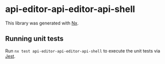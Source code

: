 # api-editor-api-editor-api-shell

This library was generated with [Nx](https://nx.dev).

## Running unit tests

Run `nx test api-editor-api-editor-api-shell` to execute the unit tests via [Jest](https://jestjs.io).
